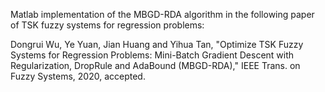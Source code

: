 Matlab implementation of the MBGD-RDA algorithm in the following paper of TSK fuzzy systems for regression problems:

Dongrui Wu, Ye Yuan, Jian Huang and Yihua Tan, "Optimize TSK Fuzzy Systems for Regression Problems: Mini-Batch Gradient Descent with Regularization, DropRule and AdaBound (MBGD-RDA)," IEEE Trans. on Fuzzy Systems, 2020, accepted.

